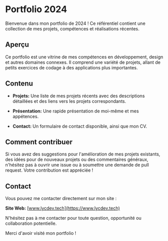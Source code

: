 # Portfolio 2024

Bienvenue dans mon portfolio de 2024 ! Ce référentiel contient une collection de mes projets, compétences et réalisations récentes.

## Aperçu

Ce portfolio est une vitrine de mes compétences en développement, design et autres domaines connexes. Il comprend une variété de projets, allant de petits exercices de codage à des applications plus importantes.

## Contenu

- **Projets:** Une liste de mes projets récents avec des descriptions détaillées et des liens vers les projets correspondants.
  
- **Présentation:** Une rapide présentation de moi-même et mes appétences.

- **Contact:** Un formulaire de contact disponible, ainsi que mon CV.

## Comment contribuer

Si vous avez des suggestions pour l'amélioration de mes projets existants, des idées pour de nouveaux projets ou des commentaires généraux, n'hésitez pas à ouvrir une issue ou à soumettre une demande de pull request. Votre contribution est appréciée !

## Contact

Vous pouvez me contacter directement sur mon site :

  **Site Web:** [www.lycdev.tech](https://www.lycdev.tech)

N'hésitez pas à me contacter pour toute question, opportunité ou collaboration potentielle.

Merci d'avoir visité mon portfolio !
